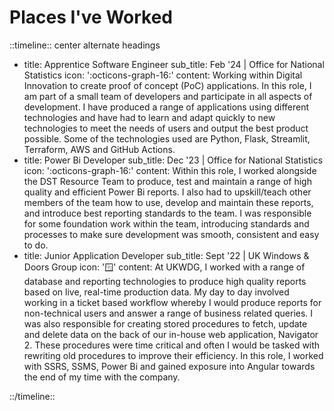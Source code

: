 # Places I've Worked

::timeline:: center alternate headings

- title: Apprentice Software Engineer
  sub_title: Feb '24 | Office for National Statistics
  icon: ':octicons-graph-16:'
  content: Working within Digital Innovation to create proof of concept (PoC) applications. In this role, I am part of a small team of developers and participate in all aspects of development. I have produced a range of applications using different technologies and have had to learn and adapt quickly to new technologies to meet the needs of users and output the best product possible. Some of the technologies used are Python, Flask, Streamlit, Terraform, AWS and GitHub Actions.
- title: Power Bi Developer
  sub_title: Dec '23 | Office for National Statistics
  icon: ':octicons-graph-16:'
  content: Within this role, I worked alongside the DST Resource Team to produce, test and maintain a range of high quality and efficient Power Bi reports. I also had to upskill/teach other members of the team how to use, develop and maintain these reports, and introduce best reporting standards to the team. I was responsible for some foundation work within the team, introducing standards and processes to make sure development was smooth, consistent and easy to do.
- title: Junior Application Developer
  sub_title: Sept '22 | UK Windows & Doors Group
  icon: ':window:'
  content: At UKWDG, I worked with a range of database and reporting technologies to produce high quality reports based on live, real-time production data. My day to day involved working in a ticket based workflow whereby I would produce reports for non-technical users and answer a range of business related queries. I was also responsible for creating stored procedures to fetch, update and delete data on the back of our in-house web application, Navigator 2. These procedures were time critical and often I would be tasked with rewriting old procedures to improve their efficiency. In this role, I worked with SSRS, SSMS, Power Bi and gained exposure into Angular towards the end of my time with the company. 

::/timeline::